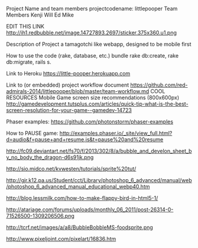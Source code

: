 Project Name and team members
projectcodename: littlepooper
Team Members
Kenji
Will
Ed
Mike

EDIT THIS LINK
http://ih1.redbubble.net/image.14727893.2697/sticker,375x360.u1.png


Description of Project
a tamagotchi like webapp, designed to be mobile first


How to use the code (rake, database, etc.)
bundle rake db:create, rake db:migrate, 
rails s.

Link to Heroku
https://little-pooper.herokuapp.com

Link to (or embedded) project workflow document
https://github.com/red-admirals-2014/littlepooper/blob/master/team-workflow.md
COOL RESOURCES
Mobile Game screen size recommendations (800x600px) http://gamedevelopment.tutsplus.com/articles/quick-tip-what-is-the-best-screen-resolution-for-your-game--gamedev-14723


Phaser examples: https://github.com/photonstorm/phaser-examples

How to PAUSE game: http://examples.phaser.io/_site/view_full.html?d=audio&f=pause+and+resume.js&t=pause%20and%20resume



http://fc09.deviantart.net/fs70/f/2013/302/8/a/bubble_and_develon_sheet_by_no_body_the_dragon-d6s91jk.png

http://sio.midco.net/kvwesten/tutorials/sprite%20tut/

http://gjr.k12.pa.us/Student/cct/Library/photoshop_6_advanced/manual/web/photoshop_6_advanced_manual_educational_webp40.htm



http://blog.lessmilk.com/how-to-make-flappy-bird-in-html5-1/

http://atariage.com/forums/uploads/monthly_06_2011/post-26314-0-71526500-1309206506.png

http://tcrf.net/images/a/a8/BubbleBobbleMS-foodsprite.png

http://www.pixeljoint.com/pixelart/16836.htm
